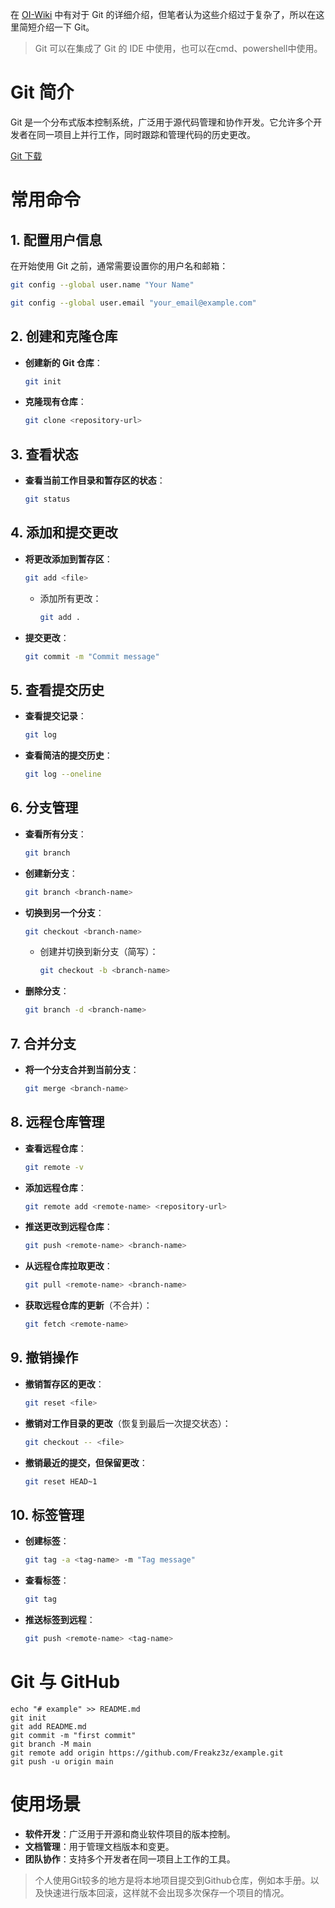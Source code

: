在 [OI-Wiki](https://oi-wiki.org/tools/git/) 中有对于 Git 的详细介绍，但笔者认为这些介绍过于复杂了，所以在这里简短介绍一下 Git。

> Git 可以在集成了 Git 的 IDE 中使用，也可以在cmd、powershell中使用。

# Git 简介

Git 是一个分布式版本控制系统，广泛用于源代码管理和协作开发。它允许多个开发者在同一项目上并行工作，同时跟踪和管理代码的历史更改。

[Git 下载](https://git-scm.com/downloads)

# 常用命令

## 1. 配置用户信息
在开始使用 Git 之前，通常需要设置你的用户名和邮箱：
```bash
git config --global user.name "Your Name"
```
```bash
git config --global user.email "your_email@example.com"
```

## 2. 创建和克隆仓库
- **创建新的 Git 仓库**：
  ```bash
  git init
  ```

- **克隆现有仓库**：
  ```bash
  git clone <repository-url>
  ```

## 3. 查看状态
- **查看当前工作目录和暂存区的状态**：
  ```bash
  git status
  ```

## 4. 添加和提交更改
- **将更改添加到暂存区**：
  ```bash
  git add <file>
  ```
  - 添加所有更改：
    ```bash
    git add .
    ```

- **提交更改**：
  ```bash
  git commit -m "Commit message"
  ```

## 5. 查看提交历史
- **查看提交记录**：
  ```bash
  git log
  ```

- **查看简洁的提交历史**：
  ```bash
  git log --oneline
  ```

## 6. 分支管理
- **查看所有分支**：
  ```bash
  git branch
  ```

- **创建新分支**：
  ```bash
  git branch <branch-name>
  ```

- **切换到另一个分支**：
  ```bash
  git checkout <branch-name>
  ```
  - 创建并切换到新分支（简写）：
    ```bash
    git checkout -b <branch-name>
    ```

- **删除分支**：
  ```bash
  git branch -d <branch-name>
  ```

## 7. 合并分支
- **将一个分支合并到当前分支**：
  ```bash
  git merge <branch-name>
  ```

## 8. 远程仓库管理
- **查看远程仓库**：
  ```bash
  git remote -v
  ```

- **添加远程仓库**：
  ```bash
  git remote add <remote-name> <repository-url>
  ```

- **推送更改到远程仓库**：
  ```bash
  git push <remote-name> <branch-name>
  ```

- **从远程仓库拉取更改**：
  ```bash
  git pull <remote-name> <branch-name>
  ```

- **获取远程仓库的更新**（不合并）：
  ```bash
  git fetch <remote-name>
  ```

## 9. 撤销操作
- **撤销暂存区的更改**：
  ```bash
  git reset <file>
  ```

- **撤销对工作目录的更改**（恢复到最后一次提交状态）：
  ```bash
  git checkout -- <file>
  ```

- **撤销最近的提交，但保留更改**：
  ```bash
  git reset HEAD~1
  ```

## 10. 标签管理
- **创建标签**：
  ```bash
  git tag -a <tag-name> -m "Tag message"
  ```

- **查看标签**：
  ```bash
  git tag
  ```

- **推送标签到远程**：
  ```bash
  git push <remote-name> <tag-name>
  ```

# Git 与 GitHub

```
echo "# example" >> README.md
git init
git add README.md
git commit -m "first commit"
git branch -M main
git remote add origin https://github.com/Freakz3z/example.git
git push -u origin main
```

# 使用场景

* **软件开发**：广泛用于开源和商业软件项目的版本控制。
* **文档管理**：用于管理文档版本和变更。
* **团队协作**：支持多个开发者在同一项目上工作的工具。

> 个人使用Git较多的地方是将本地项目提交到Github仓库，例如本手册。以及快速进行版本回滚，这样就不会出现多次保存一个项目的情况。